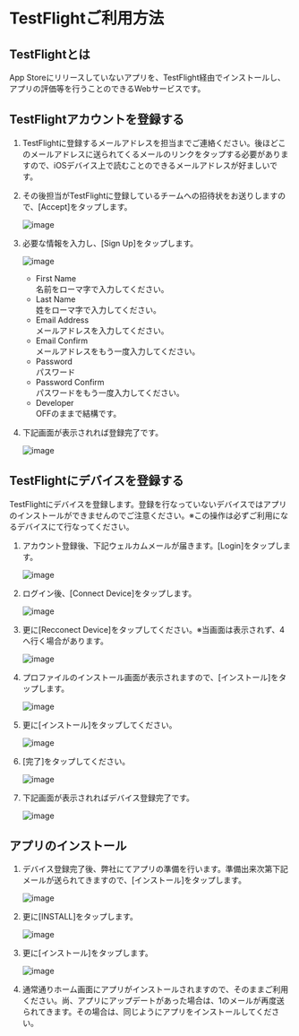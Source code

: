 # TestFlightご利用方法　

## TestFlightとは
App Storeにリリースしていないアプリを、TestFlight経由でインストールし、アプリの評価等を行うことのできるWebサービスです。

## TestFlightアカウントを登録する

1. TestFlightに登録するメールアドレスを担当までご連絡ください。後ほどこのメールアドレスに送られてくるメールのリンクをタップする必要がありますので、iOSデバイス上で読むことのできるメールアドレスが好ましいです。

2. その後担当がTestFlightに登録しているチームへの招待状をお送りしますので、[Accept]をタップします。

	![image](images/01.png)
	
3. 必要な情報を入力し、[Sign Up]をタップします。

	![image](images/02.png)	
	
	- First Name  
		名前をローマ字で入力してください。
	- Last Name  
		姓をローマ字で入力してください。
	- Email Address  
		メールアドレスを入力してください。
	- Email Confirm  
		メールアドレスをもう一度入力してください。
	- Password  
		パスワード
	- Password Confirm  
		パスワードをもう一度入力してください。
	- Developer  
		OFFのままで結構です。	

4. 下記画面が表示されれば登録完了です。
	
	![image](images/03.png)

## TestFlightにデバイスを登録する
TestFlightにデバイスを登録します。登録を行なっていないデバイスではアプリのインストールができませんのでご注意ください。※この操作は必ずご利用になるデバイスにて行なってください。

1. アカウント登録後、下記ウェルカムメールが届きます。[Login]をタップします。

	![image](images/04.png)

2. ログイン後、[Connect Device]をタップします。

	![image](images/05.png)
	
3. 更に[Recconect Device]をタップしてください。※当画面は表示されず、4へ行く場合があります。

	![image](images/06.png)
	
4. プロファイルのインストール画面が表示されますので、[インストール]をタップします。

	![image](images/07.png)
	
5. 更に[インストール]をタップしてください。

	![image](images/08.png)
	
6. [完了]をタップしてください。

	![image](images/09.png)
	
5. 下記画面が表示されればデバイス登録完了です。

	![image](images/10.png)
	
## アプリのインストール

1. デバイス登録完了後、弊社にてアプリの準備を行います。準備出来次第下記メールが送られてきますので、[インストール]をタップします。

	![image](images/11.png)

2. 更に[INSTALL]をタップします。

	![image](images/12.png)
	
3. 更に[インストール]をタップします。

	![image](images/13.png)
	
4. 通常通りホーム画面にアプリがインストールされますので、そのままご利用ください。尚、アプリにアップデートがあった場合は、1のメールが再度送られてきます。その場合は、同じようにアプリをインストールしてください。